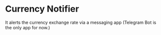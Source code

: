 # Currency Notifier

It alerts the currency exchange rate via a messaging app (Telegram Bot is the only app for now.)
